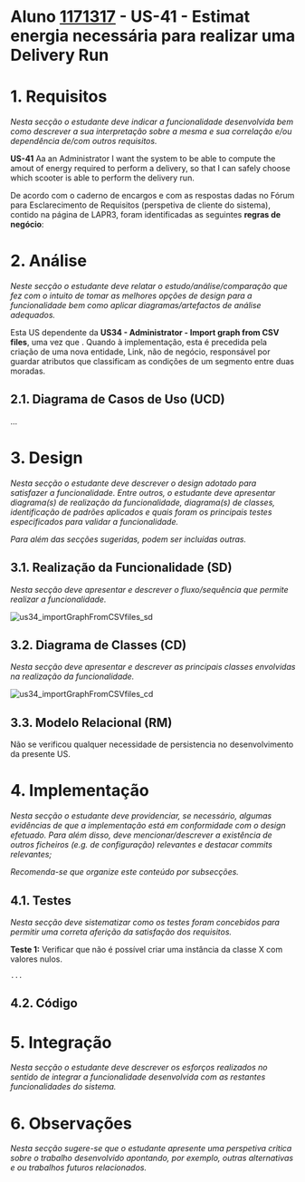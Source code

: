 # **Aluno [1171317](../)** - US-41 - Estimat energia necessária para realizar uma Delivery Run

# 1. Requisitos

_Nesta secção o estudante deve indicar a funcionalidade desenvolvida bem como descrever a sua interpretação sobre a mesma e sua correlação e/ou dependência de/com outros requisitos._

**US-41** 
Aa an Administrator
I want the system to be able to compute the amout of energy required to perform a delivery,
so that I can safely choose which scooter is able to perform the delivery run.

De acordo com o caderno de encargos e com as respostas dadas no Fórum para Esclarecimento de Requisitos (perspetiva de cliente do sistema), contido na página de LAPR3, foram identificadas as seguintes **regras de negócio**:

# 2. Análise

_Neste secção o estudante deve relatar o estudo/análise/comparação que fez com o intuito de tomar as melhores opções de design para a funcionalidade bem como aplicar diagramas/artefactos de análise adequados._

Esta US dependente da **US34 - Administrator - Import graph from CSV files**, uma vez que . Quando à implementação, esta é precedida pela criação de uma nova entidade, Link, não de negócio, responsável por guardar atributos que classificam as condições de um segmento entre duas moradas. 

## 2.1. Diagrama de Casos de Uso (UCD)

...

# 3. Design

_Nesta secção o estudante deve descrever o design adotado para satisfazer a funcionalidade. Entre outros, o estudante deve apresentar diagrama(s) de realização da funcionalidade, diagrama(s) de classes, identificação de padrões aplicados e quais foram os principais testes especificados para validar a funcionalidade._

_Para além das secções sugeridas, podem ser incluídas outras._

## 3.1. Realização da Funcionalidade (SD)

_Nesta secção deve apresentar e descrever o fluxo/sequência que permite realizar a funcionalidade._

![us34_importGraphFromCSVfiles_sd](us34_importGraphFromCSVfiles_sd.svg)

## 3.2. Diagrama de Classes (CD)

_Nesta secção deve apresentar e descrever as principais classes envolvidas na realização da funcionalidade._

![us34_importGraphFromCSVfiles_cd](us34_importGraphFromCSVfiles_cd.svg)

## 3.3. Modelo Relacional (RM)

Não se verificou qualquer necessidade de persistencia no desenvolvimento da presente US.

# 4. Implementação

_Nesta secção o estudante deve providenciar, se necessário, algumas evidências de que a implementação está em conformidade com o design efetuado. Para além disso, deve mencionar/descrever a existência de outros ficheiros (e.g. de configuração) relevantes e destacar commits relevantes;_

_Recomenda-se que organize este conteúdo por subsecções._

## 4.1. Testes

_Nesta secção deve sistematizar como os testes foram concebidos para permitir uma correta aferição da satisfação dos requisitos._

**Teste 1:** Verificar que não é possível criar uma instância da classe X com valores nulos.

    ...

## 4.2. Código


# 5. Integração

_Nesta secção o estudante deve descrever os esforços realizados no sentido de integrar a funcionalidade desenvolvida com as restantes funcionalidades do sistema._

# 6. Observações

_Nesta secção sugere-se que o estudante apresente uma perspetiva critica sobre o trabalho desenvolvido apontando, por exemplo, outras alternativas e ou trabalhos futuros relacionados._
